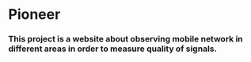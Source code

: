 # Pioneer
### This project is a website about observing mobile network in different areas in order to measure quality of signals.
